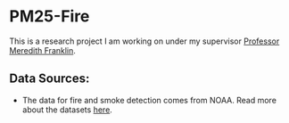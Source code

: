 # PM25-Fire

This is a research project I am working on under my supervisor [Professor Meredith Franklin](https://www.statistics.utoronto.ca/people/directories/all-faculty/meredith-franklin).

## Data Sources: 
- The data for fire and smoke detection comes from NOAA. Read more about the datasets [here](https://www.ospo.noaa.gov/Products/land/hms.html#about).

